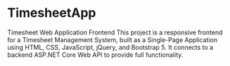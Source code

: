 # TimesheetApp
Timesheet Web Application Frontend This project is a responsive frontend for a Timesheet Management System, built as a Single-Page Application using HTML, CSS, JavaScript, jQuery, and Bootstrap 5. It connects to a backend ASP.NET Core Web API to provide full functionality.
